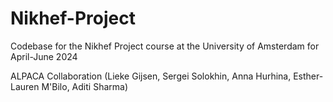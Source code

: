 # Nikhef-Project
Codebase for the Nikhef Project course at the University of Amsterdam for April-June 2024

ALPACA Collaboration (Lieke Gijsen, Sergei Solokhin, Anna Hurhina, Esther-Lauren M'Bilo, Aditi Sharma)
